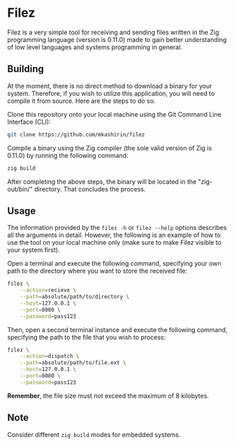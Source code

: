 # Filez

Filez is a very simple tool for receiving and sending files written in the Zig 
programming language (version is 0.11.0) made to gain better understanding 
of low level languages and systems programming in general.

## Building

At the moment, there is no direct method to download a binary for your system. 
Therefore, if you wish to utilize this application, you will need to compile it 
from source. Here are the steps to do so.

Clone this repository onto your local machine using the Git Command Line 
Interface (CLI):

```bash
git clone https://github.com/mkashirin/filez
```

Compile a binary using the Zig compiler (the sole valid version of Zig 
is 0.11.0) by running the following command:

```bash
zig build
```

After completing the above steps, the binary will be located in the 
"zig-out/bin/" directory. That concludes the process.

## Usage

The information provided by the `filez -h` or `filez --help` options describes 
all the arguments in detail. However, the following is an example of how to use 
the tool on your local machine only (make sure to make Filez visible to your 
system first).

Open a terminal and execute the following command, specifying your own path to 
the directory where you want to store the received file:

```bash
filez \
    --action=recieve \
    --path=absolute/path/to/directory \
    --host=127.0.0.1 \
    --port=8080 \
    --password=pass123
```

Then, open a second terminal instance and execute the following command, 
specifying the path to the file that you wish to process:

```bash
filez \
    --action=dispatch \
    --path=absolute/path/to/file.ext \
    --host=127.0.0.1 \
    --port=8080 \
    --password=pass123
```

**Remember**, the file size must not exceed the maximum of 8 kilobytes.

## Note

Consider different `zig build` modes for embedded systems.
